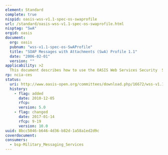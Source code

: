 ```yaml
---
element: Standard
complete: true
nispid: oasis-wss-v1.1-spec-os-swaprofile
url: /standard/oasis-wss-v1.1-spec-os-swaprofile.html
nisptag: "SwA"
orgid: oasis
document:
  org: oasis
  pubnum: "wss-v1.1-spec-os-SwAProfile"
  title: "SOAP Messages with Attachments (SwA) Profile 1.1"
  date: "2006-02-01"
  version: ""
applicability: >2
  This document describes how to use the OASIS Web Services Security  SOAP Message Security standard [WSS-Sec] with SOAP Messages with Attachments [SwA]. More specifically, it describes how a web service consumer can secure SOAP attachments using SOAP Message Security for attachment integrity, confidentiality and origin authentication, and how a receiver may process such a message.
rp: ncia-ces
status:
  uri: http://www.oasis-open.org/committees/download.php/16672/wss-v1.1-spec-os-SwAProfile.pdf
  history: 
    - flag: added
      date: 2010-12-05
      rfcp: 
      version: 5.0
    - flag: changed
      date: 2017-01-14
      rfcp: 9-19
      version: 10.0
uuid: 8bcc5046-b646-4d36-b82d-1a58a1ed2d9c
coverdocument:
consumers:
  - bsp-Military_Messaging_Services
---
```

